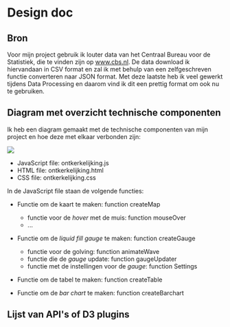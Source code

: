 # Design doc

Bron
----

Voor mijn project gebruik ik louter data van het Centraal Bureau voor de Statistiek, die te vinden zijn op www.cbs.nl. De data download ik hiervandaan in CSV format en zal ik met behulp van een zelfgeschreven functie converteren naar JSON format. Met deze laatste heb ik veel gewerkt tijdens Data Processing en daarom vind ik dit een prettig format om ook nu te gebruiken. 


Diagram met overzicht technische componenten
---------------------------------------------

Ik heb een diagram gemaakt met de technische componenten van mijn project en hoe deze met elkaar verbonden zijn:

![](doc/diagram.png)

* JavaScript file: ontkerkelijking.js
* HTML file: ontkerkelijking.html
* CSS file: ontkerkelijking.css

In de JavaScript file staan de volgende functies:
* Functie om de kaart te maken: function createMap
	- functie voor de *hover* met de muis: function mouseOver
	- ...

* Functie om de *liquid fill gauge* te maken: function createGauge
	- functie voor de golving: function animateWave
	- functie die de *gauge* update: function gaugeUpdater
	- functie met de instellingen voor de *gauge*:  function Settings

* Functie om de tabel te maken: function createTable

* Functie om de *bar chart* te maken: function createBarchart




Lijst van API's of D3 plugins
------------------------------

